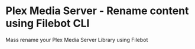 # Plex Media Server - Rename content using Filebot CLI

Mass rename your Plex Media Server Library using Filebot
